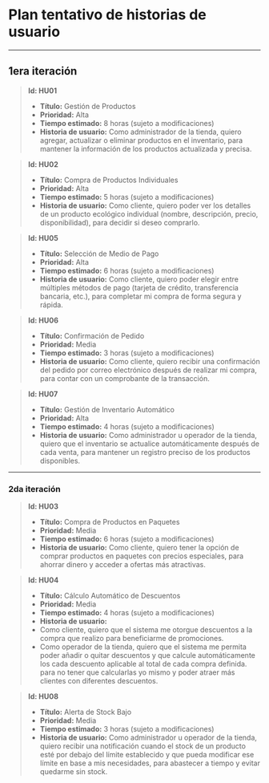 # Plan tentativo de historias de usuario
---
## 1era iteración

> **Id: HU01**
> - **Título:** Gestión de Productos
> - **Prioridad:** Alta
> - **Tiempo estimado:** 8 horas (sujeto a modificaciones)
> - **Historia de usuario:** Como administrador de la tienda, quiero agregar, actualizar o eliminar productos en el inventario, para mantener la información de los productos actualizada y precisa.

> **Id: HU02**
> - **Título:** Compra de Productos Individuales
> - **Prioridad:** Alta
> - **Tiempo estimado:** 5 horas (sujeto a modificaciones)
> - **Historia de usuario:** Como cliente, quiero poder ver los detalles de un producto ecológico individual (nombre, descripción, precio, disponibilidad), para decidir si deseo comprarlo.


> **Id: HU05**
> - **Título:** Selección de Medio de Pago
> - **Prioridad:** Alta
> - **Tiempo estimado:** 6 horas (sujeto a modificaciones)
> - **Historia de usuario:** Como cliente, quiero poder elegir entre múltiples métodos de pago (tarjeta de crédito, transferencia bancaria, etc.), para completar mi compra de forma segura y rápida.

> **Id: HU06**
> - **Título:** Confirmación de Pedido
> - **Prioridad:** Media
> - **Tiempo estimado:** 3 horas (sujeto a modificaciones)
> - **Historia de usuario:** Como cliente, quiero recibir una confirmación del pedido por correo electrónico después de realizar mi compra, para contar con un comprobante de la transacción.

> **Id: HU07**
> - **Título:** Gestión de Inventario Automático
> - **Prioridad:** Alta
> - **Tiempo estimado:** 4 horas (sujeto a modificaciones)
> - **Historia de usuario:** Como administrador u operador de la tienda, quiero que el inventario se actualice automáticamente después de cada venta, para mantener un registro preciso de los productos disponibles.

---
### 2da iteración

> **Id: HU03**
> - **Título:** Compra de Productos en Paquetes
> - **Prioridad:** Media
> - **Tiempo estimado:** 6 horas (sujeto a modificaciones)
> - **Historia de usuario:** Como cliente, quiero tener la opción de comprar productos en paquetes con precios especiales, para ahorrar dinero y acceder a ofertas más atractivas.

> **Id: HU04**
> - **Título:** Cálculo Automático de Descuentos
> - **Prioridad:** Media
> - **Tiempo estimado:** 4 horas (sujeto a modificaciones)
> - **Historia de usuario:** 
  > - Como cliente, quiero que el sistema me otorgue descuentos a la compra que realizo para beneficiarme de promociones.
  > - Como operador de la tienda, quiero que el sistema me permita poder añadir o quitar descuentos y que calcule automáticamente los cada descuento aplicable al total de cada compra definida. para no tener que calcularlas yo mismo y poder atraer más clientes con diferentes descuentos.


> **Id: HU08**
> - **Título:** Alerta de Stock Bajo
> - **Prioridad:** Media
> - **Tiempo estimado:** 3 horas (sujeto a modificaciones)
> - **Historia de usuario:** Como administrador u operador de la tienda, quiero recibir una notificación cuando el stock de un producto esté por debajo del límite establecido y que pueda modificar ese límite en base a mis necesidades, para abastecer a tiempo y evitar quedarme sin stock.
